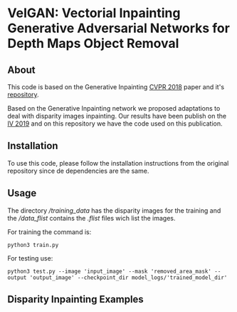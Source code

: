 # VeIGAN: Vectorial Inpainting Generative Adversarial Networks for Depth Maps Object Removal

## About
This code is based on the Generative Inpainting [CVPR 2018](https://arxiv.org/abs/1801.07892) paper and it's [repository](https://github.com/JiahuiYu/generative_inpainting).

Based on the Generative Inpainting network we proposed adaptations to deal with disparity images inpainting. Our results have been publish on the [IV 2019](https://iv2019.org/) and on this repository we have the code used on this publication.

## Installation

To use this code, please follow the installation instructions from the original repository since de dependencies are the same.

## Usage

The directory _/training_data_ has the disparity images for the training and the _/data_flist_ contains the _.flist_ files wich list the images.

For training the command is:
```
python3 train.py
```

For testing use:
```
python3 test.py --image 'input_image' --mask 'removed_area_mask' --output 'output_image' --checkpoint_dir model_logs/'trained_model_dir'
```

## Disparity Inpainting Examples

